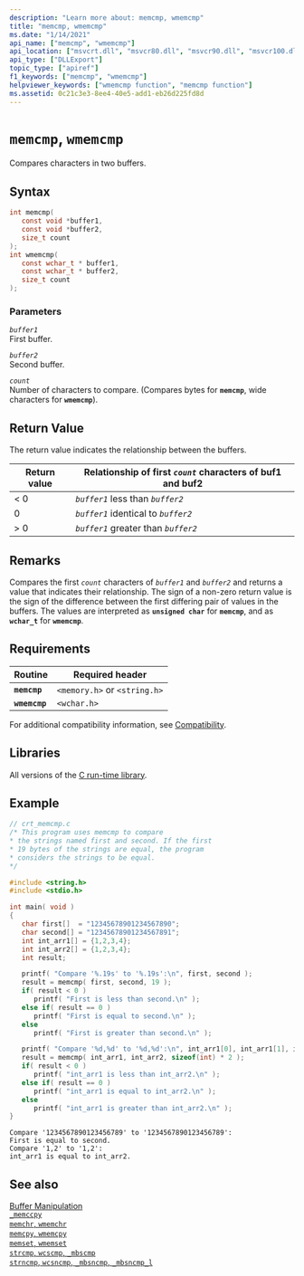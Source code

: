 ```yaml
---
description: "Learn more about: memcmp, wmemcmp"
title: "memcmp, wmemcmp"
ms.date: "1/14/2021"
api_name: ["memcmp", "wmemcmp"]
api_location: ["msvcrt.dll", "msvcr80.dll", "msvcr90.dll", "msvcr100.dll", "msvcr100_clr0400.dll", "msvcr110.dll", "msvcr110_clr0400.dll", "msvcr120.dll", "msvcr120_clr0400.dll", "ntdll.dll", "ucrtbase.dll", "ntoskrnl.exe", "api-ms-win-crt-private-l1-1-0.dll"]
api_type: ["DLLExport"]
topic_type: ["apiref"]
f1_keywords: ["memcmp", "wmemcmp"]
helpviewer_keywords: ["wmemcmp function", "memcmp function"]
ms.assetid: 0c21c3e3-8ee4-40e5-add1-eb26d225fd8d
---
```

# `memcmp`, `wmemcmp`

Compares characters in two buffers.

## Syntax

```C
int memcmp(
   const void *buffer1,
   const void *buffer2,
   size_t count
);
int wmemcmp(
   const wchar_t * buffer1,
   const wchar_t * buffer2,
   size_t count
);
```

### Parameters

*`buffer1`*<br/>
First buffer.

*`buffer2`*<br/>
Second buffer.

*`count`*<br/>
Number of characters to compare. (Compares bytes for **`memcmp`**, wide characters for **`wmemcmp`**).

## Return Value

The return value indicates the relationship between the buffers.

|Return value|Relationship of first *`count`* characters of buf1 and buf2|
|------------------|---------------------------------------------------------------|
|< 0|*`buffer1`* less than *`buffer2`*|
|0|*`buffer1`* identical to *`buffer2`*|
|> 0|*`buffer1`* greater than *`buffer2`*|

## Remarks

Compares the first *`count`* characters of *`buffer1`* and *`buffer2`* and returns a value that indicates their relationship. The sign of a non-zero return value is the sign of the difference between the first differing pair of values in the buffers. The values are interpreted as **`unsigned char`** for **`memcmp`**, and as **`wchar_t`** for **`wmemcmp`**.

## Requirements

|Routine|Required header|
|-------------|---------------------|
|**`memcmp`**|`<memory.h>` or `<string.h>`|
|**`wmemcmp`**|`<wchar.h>`|

For additional compatibility information, see [Compatibility](../../c-runtime-library/compatibility.md).

## Libraries

All versions of the [C run-time library](../../c-runtime-library/crt-library-features.md).

## Example

```C
// crt_memcmp.c
/* This program uses memcmp to compare
* the strings named first and second. If the first
* 19 bytes of the strings are equal, the program
* considers the strings to be equal.
*/

#include <string.h>
#include <stdio.h>

int main( void )
{
   char first[]  = "12345678901234567890";
   char second[] = "12345678901234567891";
   int int_arr1[] = {1,2,3,4};
   int int_arr2[] = {1,2,3,4};
   int result;

   printf( "Compare '%.19s' to '%.19s':\n", first, second );
   result = memcmp( first, second, 19 );
   if( result < 0 )
      printf( "First is less than second.\n" );
   else if( result == 0 )
      printf( "First is equal to second.\n" );
   else
      printf( "First is greater than second.\n" );

   printf( "Compare '%d,%d' to '%d,%d':\n", int_arr1[0], int_arr1[1], int_arr2[0], int_arr2[1]);
   result = memcmp( int_arr1, int_arr2, sizeof(int) * 2 );
   if( result < 0 )
      printf( "int_arr1 is less than int_arr2.\n" );
   else if( result == 0 )
      printf( "int_arr1 is equal to int_arr2.\n" );
   else
      printf( "int_arr1 is greater than int_arr2.\n" );
}
```

```Output
Compare '1234567890123456789' to '1234567890123456789':
First is equal to second.
Compare '1,2' to '1,2':
int_arr1 is equal to int_arr2.
```

## See also

[Buffer Manipulation](../../c-runtime-library/buffer-manipulation.md)<br/>
[`_memccpy`](memccpy.md)<br/>
[`memchr`, `wmemchr`](memchr-wmemchr.md)<br/>
[`memcpy`, `wmemcpy`](memcpy-wmemcpy.md)<br/>
[`memset`, `wmemset`](memset-wmemset.md)<br/>
[`strcmp`, `wcscmp`, `_mbscmp`](strcmp-wcscmp-mbscmp.md)<br/>
[`strncmp`, `wcsncmp`, `_mbsncmp`, `_mbsncmp_l`](strncmp-wcsncmp-mbsncmp-mbsncmp-l.md)<br/>
